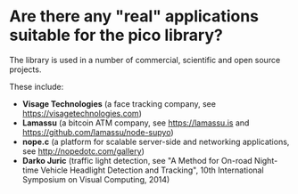 # Are there any "real" applications suitable for the pico library?

The library is used in a number of commercial, scientific and open source projects.

These include:

* **Visage Technologies** (a face tracking company, see <https://visagetechnologies.com>) 
* **Lamassu** (a bitcoin ATM company, see <https://lamassu.is> and <https://github.com/lamassu/node-supyo>)
* **nope.c** (a platform for scalable server-side and networking applications, see <http://nopedotc.com/gallery>)
* **Darko Juric** (traffic light detection, see "A Method for On-road Night-time Vehicle Headlight Detection and Tracking", 10th International Symposium on Visual Computing, 2014)